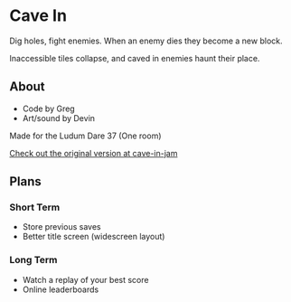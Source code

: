 # Cave In

Dig holes, fight enemies. When an enemy dies they become a new block.

Inaccessible tiles collapse, and caved in enemies haunt their place.


## About

- Code by Greg
- Art/sound by Devin

Made for the Ludum Dare 37 (One room)

[Check out the original version at cave-in-jam](https://gomix.com/#!/project/cave-in-jam)


## Plans

### Short Term

- Store previous saves
- Better title screen (widescreen layout)

### Long Term

- Watch a replay of your best score
- Online leaderboards